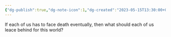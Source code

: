 ```yaml
---
{"dg-publish":true,"dg-note-icon":1,"dg-created":"2023-05-15T13:30:00+08:00","dg-updated":"2023-05-14T13:30:00+08:00","tags":["death","world"],"dg-path":"思考/死亡.md","permalink":"/思考/死亡/","dgPassFrontmatter":true,"noteIcon":1,"created":"2023-05-15T13:30:00+08:00","updated":"2023-05-14T13:30:00+08:00"}
---
```



If each of us has to face death eventually, then what should each of us leace behind for this world?
